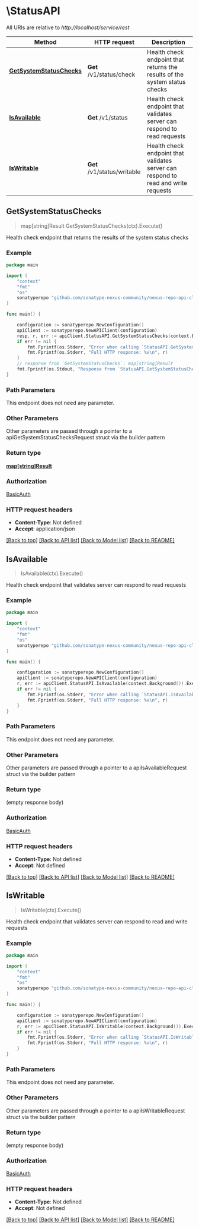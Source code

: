 # \StatusAPI

All URIs are relative to *http://localhost/service/rest*

Method | HTTP request | Description
------------- | ------------- | -------------
[**GetSystemStatusChecks**](StatusAPI.md#GetSystemStatusChecks) | **Get** /v1/status/check | Health check endpoint that returns the results of the system status checks
[**IsAvailable**](StatusAPI.md#IsAvailable) | **Get** /v1/status | Health check endpoint that validates server can respond to read requests
[**IsWritable**](StatusAPI.md#IsWritable) | **Get** /v1/status/writable | Health check endpoint that validates server can respond to read and write requests



## GetSystemStatusChecks

> map[string]Result GetSystemStatusChecks(ctx).Execute()

Health check endpoint that returns the results of the system status checks

### Example

```go
package main

import (
	"context"
	"fmt"
	"os"
	sonatyperepo "github.com/sonatype-nexus-community/nexus-repo-api-client-go"
)

func main() {

	configuration := sonatyperepo.NewConfiguration()
	apiClient := sonatyperepo.NewAPIClient(configuration)
	resp, r, err := apiClient.StatusAPI.GetSystemStatusChecks(context.Background()).Execute()
	if err != nil {
		fmt.Fprintf(os.Stderr, "Error when calling `StatusAPI.GetSystemStatusChecks``: %v\n", err)
		fmt.Fprintf(os.Stderr, "Full HTTP response: %v\n", r)
	}
	// response from `GetSystemStatusChecks`: map[string]Result
	fmt.Fprintf(os.Stdout, "Response from `StatusAPI.GetSystemStatusChecks`: %v\n", resp)
}
```

### Path Parameters

This endpoint does not need any parameter.

### Other Parameters

Other parameters are passed through a pointer to a apiGetSystemStatusChecksRequest struct via the builder pattern


### Return type

[**map[string]Result**](Result.md)

### Authorization

[BasicAuth](../README.md#BasicAuth)

### HTTP request headers

- **Content-Type**: Not defined
- **Accept**: application/json

[[Back to top]](#) [[Back to API list]](../README.md#documentation-for-api-endpoints)
[[Back to Model list]](../README.md#documentation-for-models)
[[Back to README]](../README.md)


## IsAvailable

> IsAvailable(ctx).Execute()

Health check endpoint that validates server can respond to read requests

### Example

```go
package main

import (
	"context"
	"fmt"
	"os"
	sonatyperepo "github.com/sonatype-nexus-community/nexus-repo-api-client-go"
)

func main() {

	configuration := sonatyperepo.NewConfiguration()
	apiClient := sonatyperepo.NewAPIClient(configuration)
	r, err := apiClient.StatusAPI.IsAvailable(context.Background()).Execute()
	if err != nil {
		fmt.Fprintf(os.Stderr, "Error when calling `StatusAPI.IsAvailable``: %v\n", err)
		fmt.Fprintf(os.Stderr, "Full HTTP response: %v\n", r)
	}
}
```

### Path Parameters

This endpoint does not need any parameter.

### Other Parameters

Other parameters are passed through a pointer to a apiIsAvailableRequest struct via the builder pattern


### Return type

 (empty response body)

### Authorization

[BasicAuth](../README.md#BasicAuth)

### HTTP request headers

- **Content-Type**: Not defined
- **Accept**: Not defined

[[Back to top]](#) [[Back to API list]](../README.md#documentation-for-api-endpoints)
[[Back to Model list]](../README.md#documentation-for-models)
[[Back to README]](../README.md)


## IsWritable

> IsWritable(ctx).Execute()

Health check endpoint that validates server can respond to read and write requests

### Example

```go
package main

import (
	"context"
	"fmt"
	"os"
	sonatyperepo "github.com/sonatype-nexus-community/nexus-repo-api-client-go"
)

func main() {

	configuration := sonatyperepo.NewConfiguration()
	apiClient := sonatyperepo.NewAPIClient(configuration)
	r, err := apiClient.StatusAPI.IsWritable(context.Background()).Execute()
	if err != nil {
		fmt.Fprintf(os.Stderr, "Error when calling `StatusAPI.IsWritable``: %v\n", err)
		fmt.Fprintf(os.Stderr, "Full HTTP response: %v\n", r)
	}
}
```

### Path Parameters

This endpoint does not need any parameter.

### Other Parameters

Other parameters are passed through a pointer to a apiIsWritableRequest struct via the builder pattern


### Return type

 (empty response body)

### Authorization

[BasicAuth](../README.md#BasicAuth)

### HTTP request headers

- **Content-Type**: Not defined
- **Accept**: Not defined

[[Back to top]](#) [[Back to API list]](../README.md#documentation-for-api-endpoints)
[[Back to Model list]](../README.md#documentation-for-models)
[[Back to README]](../README.md)

